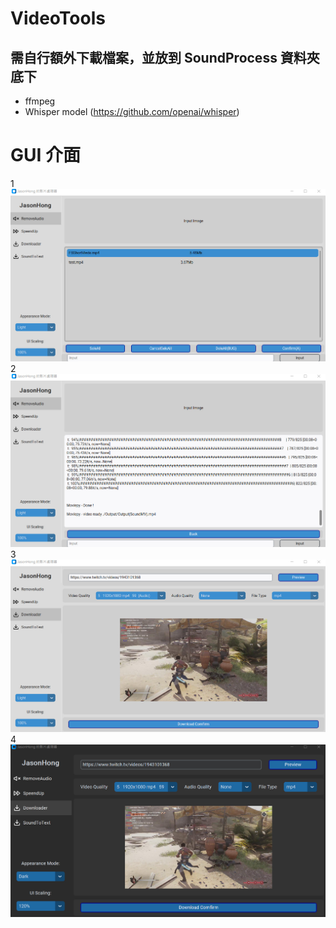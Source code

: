 # VideoTools

## 需自行額外下載檔案，並放到 SoundProcess 資料夾底下
- ffmpeg
- Whisper model (https://github.com/openai/whisper)

# GUI 介面
1
![image](https://github.com/JasonHongOO/VideoTools/blob/main/Images/1%20(1).jpg)
2
![image](https://github.com/JasonHongOO/VideoTools/blob/main/Images/1%20(2).jpg)
3
![image](https://github.com/JasonHongOO/VideoTools/blob/main/Images/1%20(3).jpg)
4
![image](https://github.com/JasonHongOO/VideoTools/blob/main/Images/1%20(4).jpg)
